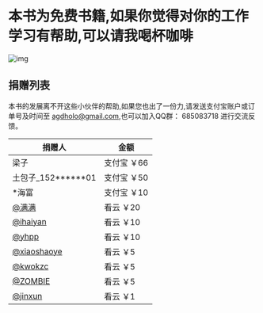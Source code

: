 # 本书为免费书籍,如果你觉得对你的工作学习有帮助,可以请我喝杯咖啡

![img](https://box.kancloud.cn/d2f71a0b21cfbef00484bab14fe0afab_990x1502.jpg)

## 捐赠列表

本书的发展离不开这些小伙伴的帮助,如果您也出了一份力,请发送支付宝账户或订单号及时间至 agdholo@gmail.com,也可以加入QQ群： 685083718 进行交流反馈。

捐赠人 | 金额
------------ | -------------
梁子 | 支付宝 ￥66
土包子_152******01 | 支付宝 ￥50
*海富 | 支付宝 ￥10
[@满满](https://www.kancloud.cn/@alimanman) | 看云 ￥20
[@ihaiyan](https://www.kancloud.cn/@ihaiyan) | 看云 ￥10
[@yhpp](https://www.kancloud.cn/@yhpp) | 看云 ￥10
[@xiaoshaoye](https://www.kancloud.cn/@xiaoshaoye) | 看云 ￥5
[@kwokzc](https://www.kancloud.cn/@kwokzc) | 看云 ￥5
[@ZOMBIE](https://www.kancloud.cn/@zombie2019) | 看云 ￥5
[@jinxun](https://www.kancloud.cn/@jinxun) | 看云 ￥1